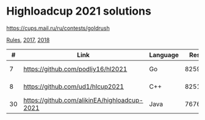 # Highloadcup 2021 solutions

https://cups.mail.ru/ru/contests/goldrush

[Rules](https://cups.mail.ru/media/contests/gold_rush/%D0%9F%D1%80%D0%B0%D0%B2%D0%B8%D0%BB%D0%B0_%D0%BF%D1%80%D0%BE%D0%B2%D0%B5%D0%B4%D0%B5%D0%BD%D0%B8%D1%8F_Highload.pdf), [2017](https://github.com/proton/highloadcup17_solutions), [2018](https://github.com/proton/highloadcup18_solutions)

|  #  | Link                                         | Language | Result   | Name                   |
| --- | -------------------------------------------- | -------- | -------- | ---------------------- |
|   7 | https://github.com/podliy16/hl2021           | Go       |  8259070 | Александр Подлесный    |
|   8 | https://github.com/ud1/hlcup2021             | C++      |  8251348 | Денис Уткин            |
|  30 | https://github.com/alikinEA/highloadcup-2021 | Java     |  7676265 | Евгений Аликин         |